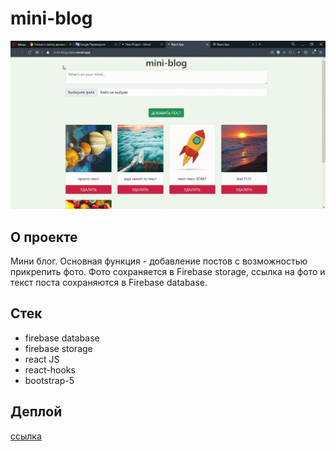 # mini-blog

![preview](https://github.com/Pavel-Sol/mini-blog/blob/master/preview/preview.gif)

## О проекте

Мини блог. Основная функция - добавление постов с возможностью прикрепить фото. Фото сохраняется в Firebase storage, ссылка на фото и текст поста сохраняются в Firebase database.

## Стек

- firebase database
- firebase storage
- react JS
- react-hooks
- bootstrap-5

## Деплой

[ссылка](https://mini-blog-beta.vercel.app)
